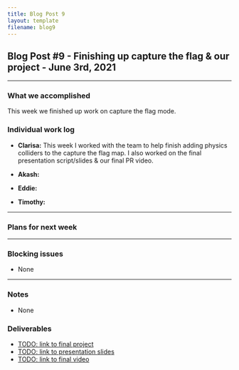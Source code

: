 ```yaml
---
title: Blog Post 9
layout: template
filename: blog9
---
```


## Blog Post #9 - Finishing up capture the flag & our project - June 3rd, 2021

<hr>

### What we accomplished
This week we finished up work on capture the flag mode. 

### Individual work log

- **Clarisa:** This week I worked with the team to help finish adding physics colliders to the capture the flag map. I also worked on the final presentation script/slides & our final PR video.

- **Akash:** 

- **Eddie:** 

- **Timothy:** 

<hr>

### Plans for next week

<hr>

### Blocking issues
- None

<hr>

### Notes
- None

### Deliverables
- [TODO: link to final project]()
- [TODO: link to presentation slides]()
- [TODO: link to final video]()

